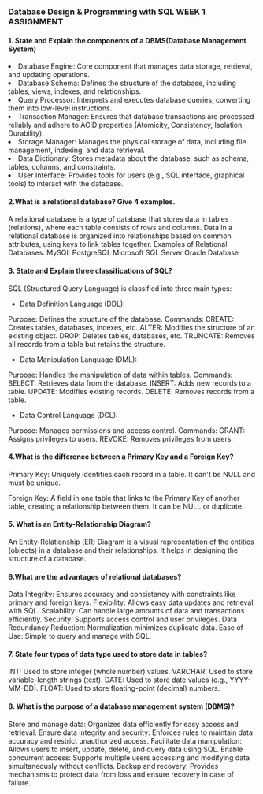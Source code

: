 <h3> Database Design & Programming with SQL  WEEK 1 ASSIGNMENT</h3>

<h4> 1. State and Explain the components of a DBMS(Database Management System) </h4>
<li> Database Engine: Core component that manages data storage, retrieval, and updating operations. </li>
<li>  Database Schema: Defines the structure of the database, including tables, views, indexes, and relationships. </li>
<li> Query Processor: Interprets and executes database queries, converting them into low-level instructions. </li>
<li>  Transaction Manager: Ensures that database transactions are processed reliably and adhere to ACID properties (Atomicity, Consistency, Isolation, Durability). </li>
<li>  Storage Manager: Manages the physical storage of data, including file management, indexing, and data retrieval. </li>
<li>  Data Dictionary: Stores metadata about the database, such as schema, tables, columns, and constraints. </li>
<li>  User Interface: Provides tools for users (e.g., SQL interface, graphical tools) to interact with the database. </li>

<h4> 2.What is a relational database? Give 4 examples. </h4>
A relational database is a type of database that stores data in tables (relations), where each table consists of rows and columns. Data in a relational database is organized into relationships based on common attributes, using keys to link tables together.
Examples of Relational Databases:
MySQL
PostgreSQL
Microsoft SQL Server
Oracle Database

<h4> 3. State and Explain three classifications of SQL? </h4>
SQL (Structured Query Language) is classified into three main types:

* Data Definition Language (DDL):

Purpose: Defines the structure of the database.
Commands:
CREATE: Creates tables, databases, indexes, etc.
ALTER: Modifies the structure of an existing object.
DROP: Deletes tables, databases, etc.
TRUNCATE: Removes all records from a table but retains the structure.
* Data Manipulation Language (DML):

Purpose: Handles the manipulation of data within tables.
Commands:
SELECT: Retrieves data from the database.
INSERT: Adds new records to a table.
UPDATE: Modifies existing records.
DELETE: Removes records from a table.
* Data Control Language (DCL):

Purpose: Manages permissions and access control.
Commands:
GRANT: Assigns privileges to users.
REVOKE: Removes privileges from users.

<h4> 4.What is the difference between a Primary Key and a Foreign Key? </h4>
Primary Key: Uniquely identifies each record in a table. It can't be NULL and must be unique.

Foreign Key: A field in one table that links to the Primary Key of another table, creating a relationship between them. It can be NULL or duplicate.

<h4> 5. What is an Entity-Relationship Diagram? </h4>
An Entity-Relationship (ER) Diagram is a visual representation of the entities (objects) in a database and their relationships. It helps in designing the structure of a database.


<h4> 6.What are the advantages of relational databases? </h4>
Data Integrity: Ensures accuracy and consistency with constraints like primary and foreign keys.
Flexibility: Allows easy data updates and retrieval with SQL.
Scalability: Can handle large amounts of data and transactions efficiently.
Security: Supports access control and user privileges.
Data Redundancy Reduction: Normalization minimizes duplicate data.
Ease of Use: Simple to query and manage with SQL.

<h4> 7. State four types of data type used to store data in tables? </h4>
INT: Used to store integer (whole number) values.
VARCHAR: Used to store variable-length strings (text).
DATE: Used to store date values (e.g., YYYY-MM-DD).
FLOAT: Used to store floating-point (decimal) numbers.

<h4> 8. What is the purpose of a database management system (DBMS)? </h4>
Store and manage data: Organizes data efficiently for easy access and retrieval.
Ensure data integrity and security: Enforces rules to maintain data accuracy and restrict unauthorized access.
Facilitate data manipulation: Allows users to insert, update, delete, and query data using SQL.
Enable concurrent access: Supports multiple users accessing and modifying data simultaneously without conflicts.
Backup and recovery: Provides mechanisms to protect data from loss and ensure recovery in case of failure.
